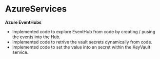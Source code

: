 # AzureServices

**Azure EventHubs**
* Implemented code to explore EventHub from code by creating / pusing the events into the Hub.
* Implemented code to retrive the vault secrets dynamically from code. 
* Implemented code to set the value into an secret within the KeyVault service.

